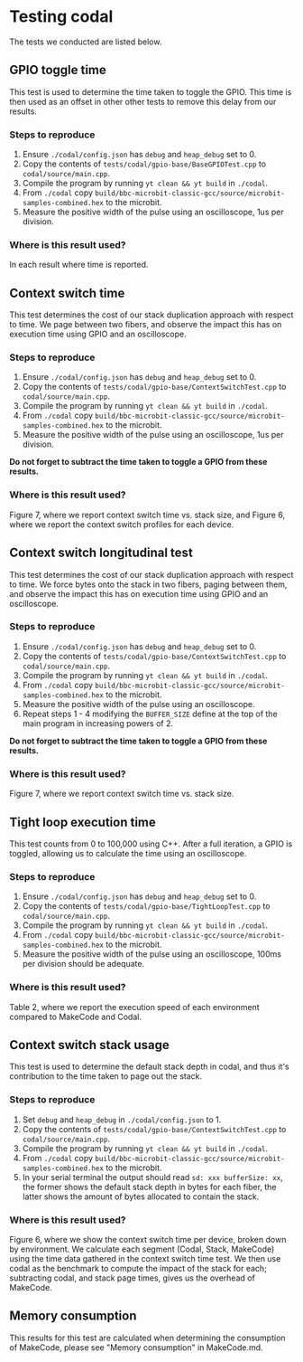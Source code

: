# Testing codal

The tests we conducted are listed below.

## GPIO toggle time

This test is used to determine the time taken to toggle the GPIO. This time is then used as an offset in other other tests to remove this delay from our results.

### Steps to reproduce

1. Ensure `./codal/config.json` has `debug` and `heap_debug` set to 0.
1. Copy the contents of `tests/codal/gpio-base/BaseGPIOTest.cpp` to `codal/source/main.cpp`.
2. Compile the program by running `yt clean && yt build` in `./codal`.
3. From `./codal` copy `build/bbc-microbit-classic-gcc/source/microbit-samples-combined.hex` to the microbit.
4. Measure the positive width of the pulse using an oscilloscope, 1us per division.

### Where is this result used?

In each result where time is reported.

## Context switch time

This test determines the cost of our stack duplication approach with respect to time. We page between two fibers, and observe the impact this has on execution time using GPIO and an oscilloscope.

### Steps to reproduce

1. Ensure `./codal/config.json` has `debug` and `heap_debug` set to 0.
1. Copy the contents of `tests/codal/gpio-base/ContextSwitchTest.cpp` to `codal/source/main.cpp`.
2. Compile the program by running `yt clean && yt build` in `./codal`.
3. From `./codal` copy `build/bbc-microbit-classic-gcc/source/microbit-samples-combined.hex` to the microbit.
4. Measure the positive width of the pulse using an oscilloscope, 1us per division.

**Do not forget to subtract the time taken to toggle a GPIO from these results.**

### Where is this result used?

Figure 7, where we report context switch time vs. stack size, and Figure 6, where we report the context switch profiles for each device.

## Context switch longitudinal test

This test determines the cost of our stack duplication approach with respect to time. We force bytes onto the stack in two fibers, paging between them, and observe the impact this has on execution time using GPIO and an oscilloscope.

### Steps to reproduce

1. Ensure `./codal/config.json` has `debug` and `heap_debug` set to 0.
1. Copy the contents of `tests/codal/gpio-base/ContextSwitchTest.cpp` to `codal/source/main.cpp`.
2. Compile the program by running `yt clean && yt build` in `./codal`.
3. From `./codal` copy `build/bbc-microbit-classic-gcc/source/microbit-samples-combined.hex` to the microbit.
4. Measure the positive width of the pulse using an oscilloscope.
5. Repeat steps 1 - 4 modifying the `BUFFER_SIZE` define at the top of the main program in increasing powers of 2.

**Do not forget to subtract the time taken to toggle a GPIO from these results.**

### Where is this result used?

Figure 7, where we report context switch time vs. stack size.

## Tight loop execution time

This test counts from 0 to 100,000 using C++. After a full iteration, a GPIO is toggled, allowing us to calculate the time using an oscilloscope.

### Steps to reproduce

1. Ensure `./codal/config.json` has `debug` and `heap_debug` set to 0.
1. Copy the contents of `tests/codal/gpio-base/TightLoopTest.cpp` to `codal/source/main.cpp`.
2. Compile the program by running `yt clean && yt build` in `./codal`.
3. From `./codal` copy `build/bbc-microbit-classic-gcc/source/microbit-samples-combined.hex` to the microbit.
4. Measure the positive width of the pulse using an oscilloscope, 100ms per division should be adequate.

### Where is this result used?

Table 2, where we report the execution speed of each environment compared to MakeCode and Codal.

## Context switch stack usage

This test is used to determine the default stack depth in codal, and thus it's contribution to the time taken to page out the stack.

### Steps to reproduce

1. Set `debug` and `heap_debug` in `./codal/config.json` to 1.
1. Copy the contents of `tests/codal/gpio-base/ContextSwitchTest.cpp` to `codal/source/main.cpp`.
2. Compile the program by running `yt clean && yt build` in `./codal`.
3. From `./codal` copy `build/bbc-microbit-classic-gcc/source/microbit-samples-combined.hex` to the microbit.
4. In your serial terminal the output should read `sd: xxx bufferSize: xx`, the former shows the default stack depth in bytes for each fiber, the latter shows the amount of bytes allocated to contain the stack.

### Where is this result used?

Figure 6, where we show the context switch time per device, broken down by environment. We calculate each segment (Codal, Stack, MakeCode) using the time data gathered in the context switch time test. We then use codal as the benchmark to compute the impact of the stack for each; subtracting codal, and stack page times, gives us the overhead of MakeCode.

## Memory consumption

This results for this test are calculated when determining the consumption of MakeCode, please see "Memory consumption" in MakeCode.md.
